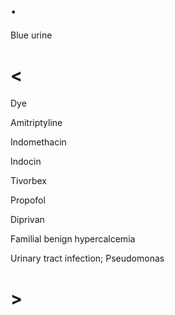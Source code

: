 # .

Blue urine

# <

Dye

Amitriptyline

Indomethacin

Indocin

Tivorbex

Propofol

Diprivan

Familial benign hypercalcemia

Urinary tract infection; Pseudomonas

# >
